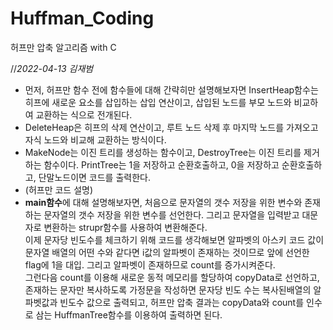 # Huffman_Coding
허프만 압축 알고리즘  with C

//*2022-04-13 김재범*  
  
  * 먼저, 허프만 함수 전에 함수들에 대해 간략히만 설명해보자면 InsertHeap함수는 히프에 새로운 요소를 삽입하는 삽입 연산이고, 삽입된 노드를 부모 노드와 비교하여 교환하는 식으로 전개된다.  
  * DeleteHeap은 히프의 삭제 연산이고, 루트 노드 삭제 후 마지막 노드를 가져오고 자식 노드와 비교해 교환하는 방식이다.  
  * MakeNode는 이진 트리를 생성하는 함수이고, DestroyTree는 이진 트리를 제거하는 함수이다. PrintTree는 1을 저장하고 순환호출하고, 0을 저장하고 순환호출하고, 단말노드이면 코드를 출력한다.  
  * (허프만 코드 설명)  
  * **main함수**에 대해 설명해보자면,  처음으로 문자열의 갯수 저장을 위한 변수와 존재하는 문자열의 갯수 저장을 위한 변수를 선언한다. 그리고 문자열을 입력받고 대문자로 변환하는 strupr함수를 사용하여 변환해준다.  
  이제 문자당 빈도수를 체크하기 위해 코드를 생각해보면 알파벳의 아스키 코드 값이 문자열 배열의 어떤 수와 같다면 i값의 알파벳이 존재하는 것이므로 앞에 선언한 flag에 1을 대입. 그리고 알파벳이 존재하므로 count를 증가시켜준다.  
  그런다음 count를 이용해 새로운 동적 메모리를 할당하여 copyData로 선언하고, 존재하는 문자만 복사하도록 가정문을 작성하면 문자당 빈도 수는 복사된배열의 알파벳값과 빈도수 값으로 출력되고, 허프만 압축 결과는 copyData와 count를 인수로 삼는 HuffmanTree함수를 이용하여 출력하면 된다.